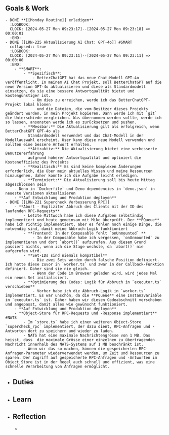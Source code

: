 ## Goals & Work
	- DONE **[[Monday Routine]] erledigen**
	  :LOGBOOK:
	  CLOCK: [2024-05-27 Mon 09:23:17]--[2024-05-27 Mon 09:23:18] =>  00:00:01
	  :END:
	- DONE [[LRN-225 Aktualisierung AI Chat: GPT-4o]] #SMART
	  collapsed:: true
	  :LOGBOOK:
	  CLOCK: [2024-05-27 Mon 09:23:11]--[2024-05-27 Mon 09:23:11] =>  00:00:00
	  :END:
		- **SMART**:
			- **Spezifisch**:
				- BetterChatGPT hat das neue Chat-Modell GPT-4o veröffentlicht. In meinem AI Chat Projekt, soll BetterChatGPT auf die neue Version GPT-4o aktualisieren und diese als Standardmodell einsetzen, da sie eine bessere Antwortqualität bietet und kostengünstiger ist.
				- Um dies zu erreichen, werde ich das BetterChatGPT-Projekt lokal klonen 
				  und die Dateien, die vom Besitzer dieses Projekts geändert wurden, in mein Projekt kopieren. Dann werde ich mit `git` die Unterschiede vergleichen. Was übernommen werden sollte, werde ich so lassen, ansonsten werde ich es zurücksetzen und pushen.
			- **Messbar:** Die Aktualisierung gilt als erfolgreich, wenn BetterChatGPT GPT-4o als 
			  Standardmodell verwendet und das Chat-Modell in der Modellauswahl erscheint. User kann diese neue Modell verwenden und sollten eine bessere Antwort erhalten.
			- **Attraktiv:** Die Aktualisierung bietet eine verbesserte Benutzererfahrung 
			  aufgrund höherer Antwortqualität und optimiert die Kosteneffizienz des Projekts
			- **Realitisch:** Es sind keine komplexen Änderungen erforderlich, die über mein aktuelles Wissen und meine Ressourcen hinausgehen, daher konnte ich die Aufgabe leicht erledigen.
			- **Terminiert:** Die Aktualisierung soll bis heute Mittag abgeschlossen sein
		- Deno in `Dockerfile` und Deno dependencies in `deno.json` in neueste Versionen aktualisieren
		- **Auf Entwicklung und Produktion deployen**
	- DONE [[LRN-221 Supercheck Verbesserung RPC]]
		- **Abort - Expliziter Abbruch des Clients mit der ID des laufenden RPC-Requests**
			- Letzte Mittwoch habe ich diese Aufgaben selbständig implementiert und heute gemeinsam mit Mike überprüft. Der **PQueue** habe ich richtig implementiert, aber es fehlen noch einige Dinge, die notwendig sind, damit meine Abbruch-Logik funktioniert
			- **Frontend: In der Composable fehlt `onUnmounted` **
				- In der Composable habe ich vergessen, `onUnmounted` zu implementieren und dort `abort()` aufzurufen. Aus diesem Grund passiert nichts, wenn ich die Stage wechsle, da `abort()` nie aufgerufen wird.
			- **Set-IDs sind niemals kompatibel**
				- Die zwei Sets werden durch falsche Position definiert. Ich hatte diese zuvor in `worker.ts` und zwar in der Callback-Funktion definiert. Daher sind sie nie gleich.
				- Wenn der Code im Browser geladen wird, wird jedes Mal ein neues Set initialisiert.
			- **Optimierung des Codes: Logik für Abbruch in `executor.ts` verschieben**
				- Vorher habe ich die Abbruch-Logik in `worker.ts` implementiert. Es war unschön, da die **PQueue** eine Instanzvariable in `executor.ts` ist. Daher haben wir diesen Codeabschnitt verschoben und angepasst, damit alles wie gewünscht funktioniert.
		- **Auf Entwicklung und Produktion deployen**
		- **Object-Store für RPC-Requests und -Response implementiert** #NATS
			- Im `store.ts` habe ich einen weiteren Object-Store `supercheck_rpc` implementiert, der dazu dient, RPC-Anfragen und -Antworten dort zu speichern und wieder zu laden.
			- NATS hat eine maximale Nachrichtengrösse von 1 MB. Das heisst, dass  die maximale Grösse einer einzelnen zu übertragenden Nachricht innerhalb des NATS-Systems auf 1 MB beschränkt ist.
			- Wenn wir das so machen, können die gespeicherten RPC-Anfragen-Parameter wiederverwendet werden, um Zeit und Ressourcen zu sparen. Der Zugriff auf gespeicherte RPC-Anfragen und -Antworten im Object Store ist in der Regel auch schnell und effizient, was eine schnelle Verarbeitung von Anfragen ermöglicht.
- ## Duties
- ## Learn
- ## Reflection
	-